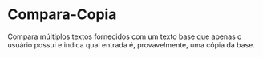 # Compara-Copia
Compara múltiplos textos fornecidos com um texto base que apenas o usuário possui e indica qual entrada é, provavelmente, uma cópia da base.

